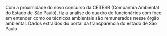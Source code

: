 Com a proximidade do novo concurso da CETESB (Companhia Ambiental do Estado de São Paulo), fiz a análise do quadro de funcionários com foco em
entender como os técnicos ambientais são remunerados nesse órgão ambiental.
Dados extraídos do portal da transparência do estado de São Paulo
